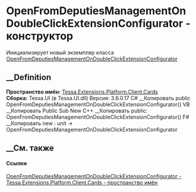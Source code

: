 # OpenFromDeputiesManagementOnDoubleClickExtensionConfigurator - конструктор
Инициализирует новый экземпляр класса
[OpenFromDeputiesManagementOnDoubleClickExtensionConfigurator](T_Tessa_Extensions_Platform_Client_Cards_OpenFromDeputiesManagementOnDoubleClickExtensionConfigurator.htm)
##  __Definition
 **Пространство имён:**
[Tessa.Extensions.Platform.Client.Cards](N_Tessa_Extensions_Platform_Client_Cards.htm)  
 **Сборка:** Tessa.UI (в Tessa.UI.dll) Версия: 3.6.0.17
C# __Копировать
     public OpenFromDeputiesManagementOnDoubleClickExtensionConfigurator()
VB __Копировать
     Public Sub New
C++ __Копировать
     public:
    OpenFromDeputiesManagementOnDoubleClickExtensionConfigurator()
F# __Копировать
     new : unit -> OpenFromDeputiesManagementOnDoubleClickExtensionConfigurator
##  __См. также
#### Ссылки
[OpenFromDeputiesManagementOnDoubleClickExtensionConfigurator -
](T_Tessa_Extensions_Platform_Client_Cards_OpenFromDeputiesManagementOnDoubleClickExtensionConfigurator.htm)
[Tessa.Extensions.Platform.Client.Cards - пространство
имён](N_Tessa_Extensions_Platform_Client_Cards.htm)
